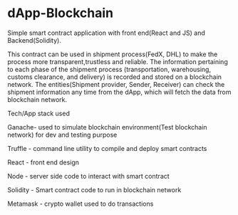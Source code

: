 # dApp-Blockchain

Simple smart contract application with front end(React and JS) and Backend(Solidity).

This contract can be used in shipment process(FedX, DHL) to make the process more transparent,trustless and reliable. The information pertaining to each phase of the shipment process (transportation, warehousing, customs clearance, and delivery) is recorded and stored on a blockchain network. The entities(Shipment provider, Sender, Receiver) can check the shipment information any time from the dApp, which will fetch the data from blockchain network.

Tech/App stack used

Ganache- used to simulate blockchain environment(Test blockchain network) for dev and testing purpose

Truffle - command line utility to compile and deploy smart contracts

React - front end design

Node - server side code to interact with smart contract

Solidity - Smart contract code to run in blockchain network

Metamask - crypto wallet used to do transactions
